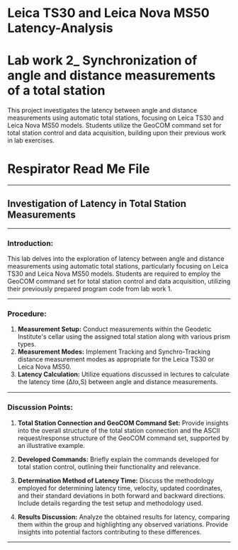# Leica TS30 and Leica Nova MS50 Latency-Analysis
# Lab work 2_ Synchronization of angle and distance measurements of a total station
This project investigates the latency between angle and distance measurements using automatic total stations, focusing on Leica TS30 and Leica Nova MS50 models. Students utilize the GeoCOM command set for total station control and data acquisition, building upon their previous work in lab exercises.
# Respirator Read Me File

---

##  Investigation of Latency in Total Station Measurements

---

### Introduction:
This lab delves into the exploration of latency between angle and distance measurements using automatic total stations, particularly focusing on Leica TS30 and Leica Nova MS50 models. Students are required to employ the GeoCOM command set for total station control and data acquisition, utilizing their previously prepared program code from lab work 1.

---

### Procedure:
1. **Measurement Setup:** Conduct measurements within the Geodetic Institute's cellar using the assigned total station along with various prism types.
2. **Measurement Modes:** Implement Tracking and Synchro-Tracking distance measurement modes as appropriate for the Leica TS30 or Leica Nova MS50.
3. **Latency Calculation:** Utilize equations discussed in lectures to calculate the latency time (Δ𝑡α,S) between angle and distance measurements.

---

### Discussion Points:

1. **Total Station Connection and GeoCOM Command Set:** Provide insights into the overall structure of the total station connection and the ASCII request/response structure of the GeoCOM command set, supported by an illustrative example.

2. **Developed Commands:** Briefly explain the commands developed for total station control, outlining their functionality and relevance.

3. **Determination Method of Latency Time:** Discuss the methodology employed for determining latency time, velocity, updated coordinates, and their standard deviations in both forward and backward directions. Include details regarding the test setup and methodology used.

4. **Results Discussion:** Analyze the obtained results for latency, comparing them within the group and highlighting any observed variations. Provide insights into potential factors contributing to these differences.



---
